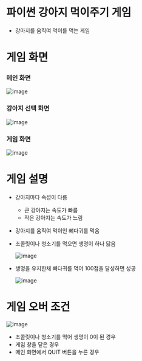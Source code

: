 # 파이썬 강아지 먹이주기 게임
- 강아지를 움직여 먹이를 먹는 게임

# 게임 화면
### 메인 화면

![image](https://user-images.githubusercontent.com/60311404/113255570-f126c680-9302-11eb-888a-a4585e2d55ea.png)

### 강아지 선택 화면

![image](https://user-images.githubusercontent.com/60311404/113255593-fab02e80-9302-11eb-9664-222074e1f958.png)

### 게임 화면

![image](https://user-images.githubusercontent.com/60311404/113255811-3e0a9d00-9303-11eb-8b4b-d00928f22c49.png)

# 게임 설명
- 강아지마다 속성이 다름
  - 큰 강아지는 속도가 빠름
  - 작은 강아지는 속도가 느림
- 강아지를 움직여 먹이인 뼈다귀를 먹음
- 초콜릿이나 청소기를 먹으면 생명이 하나 닳음

  ![image](https://user-images.githubusercontent.com/60311404/113255979-7f9b4800-9303-11eb-9d95-27b976dd9f47.png)

- 생명을 유지한채 뼈다귀를 먹어 100점을 달성하면 성공

  ![image](https://user-images.githubusercontent.com/60311404/113255909-60041f80-9303-11eb-9d57-59a2f92ed62d.png)

# 게임 오버 조건

![image](https://user-images.githubusercontent.com/60311404/113256027-8de96400-9303-11eb-87c8-aa5bf992cc2e.png)

- 초콜릿이나 청소기를 먹어 생명이 0이 된 경우
- 게임 창을 닫은 경우
- 메인 화면에서 QUIT 버튼을 누른 경우
